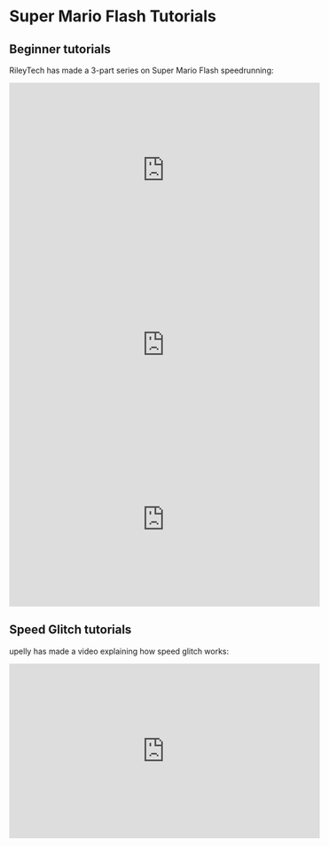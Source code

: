 # Super Mario Flash Tutorials

## Beginner tutorials

RileyTech has made a 3-part series on Super Mario Flash speedrunning:

<iframe width="560" height="315" src="https://www.youtube.com/embed/bZBoiwThwnQ" title="YouTube video player" frameborder="0" allow="accelerometer; autoplay; clipboard-write; encrypted-media; gyroscope; picture-in-picture; web-share" allowfullscreen></iframe>

<iframe width="560" height="315" src="https://www.youtube.com/embed/J_Pqbffp8DA" title="YouTube video player" frameborder="0" allow="accelerometer; autoplay; clipboard-write; encrypted-media; gyroscope; picture-in-picture; web-share" allowfullscreen></iframe>

<iframe width="560" height="315" src="https://www.youtube.com/embed/fU3B16A8D8k" title="YouTube video player" frameborder="0" allow="accelerometer; autoplay; clipboard-write; encrypted-media; gyroscope; picture-in-picture; web-share" allowfullscreen></iframe>

## Speed Glitch tutorials

upelly has made a video explaining how speed glitch works:

<iframe width="560" height="315" src="https://www.youtube.com/embed/xusttLhyaqM" title="YouTube video player" frameborder="0" allow="accelerometer; autoplay; clipboard-write; encrypted-media; gyroscope; picture-in-picture; web-share" allowfullscreen></iframe>

